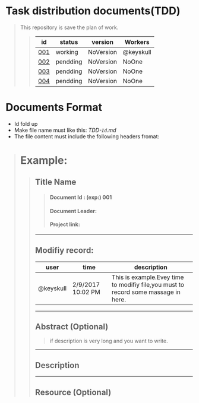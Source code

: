 # Task distribution documents(TDD)

> This repository is save the plan of work.
>> id | status | version | Workers
>> -- | ------ | ------- | -------
>> [001](TDD-001.md) | working  | NoVersion | @keyskull 
>> [002](TDD-002.md) | pendding | NoVersion | NoOne
>> [003](TDD-003.md) | pendding | NoVersion | NoOne
>> [004](TDD-004.md) | pendding | NoVersion | NoOne
 
 # Documents Format
* Id fold up
* Make file name must like this: *TDD-`Id`.md*
* The file content must include the following headers fromat:
 > # Example:
 >> ## Title Name
 >>> #### Document Id : (exp:) 001
 >>> #### Document Leader:
 >>> #### Project link:
 >> -----------------------
 >> ## Modifiy record:
 >> user|time|description
 >> ----|----|----
 >> @keyskull |2/9/2017 10:02 PM| This is example.Evey time to modifiy file,you must to record some massage in here.
 >> -----------------
 >> ## Abstract (Optional)
 >>> if description is very long and you want to write.
 >> -----------------
 >> ## Description
 >> ----------------
 >> ## Resource (Optional)
